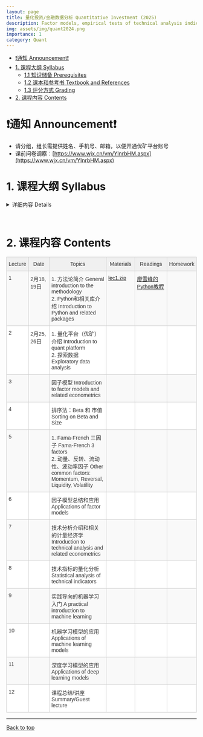 ```yaml
---
layout: page
title: 量化投资/金融数据分析 Quantitative Investment (2025)
description: Factor models, empirical tests of technical analysis indicators, applications of machine learning techniques
img: assets/img/quant2024.png
importance: 1
category: Quant
---
```


- [❗️通知 Announcement❗️](#️通知-announcement️)
- [1. 课程大纲 Syllabus](#1-课程大纲-syllabus)
  - [1.1 知识储备 Prerequisites](#11-知识储备-prerequisites)
  - [1.2 课本和参考书 Textbook and References](#12-课本和参考书-textbook-and-references)
  - [1.3 评分方式 Grading](#13-评分方式-grading)
- [2. 课程内容 Contents](#2-课程内容-contents)

# ❗️通知 Announcement❗️
- 请分组，组长需提供姓名、手机号、邮箱，以便开通优矿平台账号
- 课前问卷调察：[https://www.wjx.cn/vm/YlnrbHM.aspx](https://www.wjx.cn/vm/YlnrbHM.aspx)


# 1. 课程大纲 Syllabus

<!-- &nbsp; -->

<details markdown="1">
  <summary> 详细内容 Details </summary>

这门课程在教学计划上有两个不同的名称：《量化投资》(学硕)，《金融数据分析和Python应用》(专硕)。主要讨论用数量方法探索金融数据以及构建交易策略。课程内容是应用导向的，但相关的理论也会有涉及。课程目标：掌握基本的工具以及用数据分析的思维方式。这门课主要包含以下内容：
- Python 基础以及数据处理相关库(numpy, pandas, sklearn, tensorflow, keras等)
- 因子模型
- 技术分析介绍以及统计检验
- 机器学习和深度学习在量化投资中的应用

这门课暂不包含高频数据(日内)策略，也不包含衍生品策略。主要的数据来源是中国A股市场股票数据

This is a course about constructing trading strategies by quantitative methods. The course is application oriented, but relevant theories will also be discussed. The course objective is to teach students basic tools and ways of exploring financial data so that quantitative (and perhaps winning) strategies can be constructed. The main contents are:
- introduction of Python basics and data science packages (numpy, pandas, sklearn, tensorflow, keras, etc.)
- construction of factor models
- introduction to technical analysis
- application of machine learning and deep learning methods

This course does not contain high-frequency (intraday) strategies, or strategies involving derivatives. Please refer to other courses provided by the school if these are what you need. Our main data is from A shares of China's stock markets.


## 1.1 知识储备 Prerequisites
应当知道基本的计量经济学(我们会进行简短的复习)。无需具备编程知识，所有的编程相关的内容都会在课程中介绍，但如果有编程经验更好。面对大量的编程应当有心理准备。

Students should know basic econometrics (I'll give short review lectures if necessary). Students must also be comfortable, or inclined to do lots of programming. No prior knowledge of programming is required, though it is surely a big plus if you have some experiences.

## 1.2 课本和参考书 Textbook and References
暂无课本。课件和相关资料会上传到这个网页，请每次上课前进行下载。我们采用的平台是[优矿](https://uqer.datayes.com/)，请至相关网页下载客户端。优矿有免费版但分配的计算资源很少，学院会提供一些共享账号。参考书目见下方。

There is no required textbook. Lecture notes will be uploaded here and please download the latest version before class. We'll be using [Uqer](https://uqer.datayes.com/), a quant platform, for retrieving data, programming and backtesting. Please download and install it on your laptop. The platform is not free, but we'll give you several shared accounts.

The following references are useful:
- Cochrane, John H., 2005, *Asset Pricing*. Revised edition. (Princeton University Press, Princeton, N.J).
- Bali, Turan G., Robert F. Engle, and Scott Murray, 2016, *Empirical Asset Pricing: The Cross Section of Stock Returns*. 1 edition. (Wiley).
- 石川, 刘洋溢, & 连祥斌. (2020). 因子投资：方法与实践. 电子工业出版社.
- Murphy, John J., 1999, *Technical Analysis of the Financial Markets: A Comprehensive Guide to Trading Methods and Applications*. (New York Institute of Finance, N.Y.).
- Grinold, Richard, and Ronald Kahn, 1999, *Active Portfolio Management: A Quantitative Approach for Producing Superior Returns and Controlling Risk*. 2 edition. (McGraw-Hill Education, New York).
- Geron, Aurelien, 2021, *Hands-on Machine Learning with Scikit-Learn, Keras, and TensorFlow*. 3rd Edition (O'Reilly).

## 1.3 评分方式 Grading
- 3次作业 (75%)
- 开放式项目 (25%)

- 3 homework exercises (75%)
- An open-ended project (25%)

**抄袭作业零容忍。抄袭他人作业可能会直接挂科。** 对于编程经验较少的同学来说，遇到困难是正常的。所有的代码我都会共享，只要仔细研读一定可以完成作业和考试。请相信自己。

**PLAGIARISM IS STRICTLY PROHIBITED. You may immediately fail the course if copy-pasting other's work.** It will be normal to meet obstacles during the course, especially for students with less exposure to programming. I'll share all relevant codes and you'll surely complete the course successfully if you read and try the provided codes with some care. Please trust yourself and hang on.

</details>

&nbsp;

# 2. 课程内容 Contents

<style type="text/css">
.tg  { 
    border-collapse:collapse;
    border-color:#ccc;
    border-spacing:0;
    width: 100%; /* Increase the width of the whole table */
    table-layout: auto; /* Adjusts based on content */
}
.tg td {
    background-color:#fff;
    border-color:#ccc;
    border-style:solid;
    border-width:1px;
    color:#333;
    font-family:Arial, sans-serif;
    font-size:14px;
    overflow:hidden;
    padding:10px 5px;
    word-break:normal;
}
.tg th {
    background-color:#f0f0f0;
    border-color:#ccc;
    border-style:solid;
    border-width:1px;
    color:#333;
    font-family:Arial, sans-serif;
    font-size:14px;
    font-weight:normal;
    overflow:hidden;
    padding:10px 5px;
    word-break:normal;
}
.tg .tg-v16d {
    background-color:#f9f9f9;
    border-color:#cccccc;
    text-align:left;
    vertical-align:top;
}
.tg .tg-65iu {
    border-color:#cccccc;
    text-align:left;
    vertical-align:top;
}
.tg .tg-o57c {
    border-color:#cccccc;
    text-align:center;
    vertical-align:top;
}
</style>
<table class="tg">
<colgroup>
<col style="width: 56px">
<col style="width: 114px">
<col style="width: 298px">
<col style="width: 108px">
<col style="width: 142px">
<col style="width: 78px">
</colgroup>
<thead>
  <tr>
    <th class="tg-o57c">Lecture</th>
    <th class="tg-o57c">Date</th>
    <th class="tg-o57c">Topics</th>
    <th class="tg-o57c">Materials</th>
    <th class="tg-o57c">Readings</th>
    <th class="tg-o57c">Homework</th>
  </tr>
</thead>
<tbody>
  <tr>
    <td class="tg-v16d">1</td>
    <td class="tg-v16d">2月18, 19日</td>
    <td class="tg-v16d">1. 方法论简介 General introduction to the methodology <br>2. Python和相关库介绍 Introduction to Python and related packages</td>
    <td class="tg-v16d">
    <a href="/assets/courses/quant_2025/lec1/lec1.zip" target="_blank" rel="noopener noreferrer">lec1.zip</a>
    </td>
    <td class="tg-v16d">
    <a href="https://www.liaoxuefeng.com/wiki/1016959663602400" target="_blank" rel="noopener noreferrer">廖雪峰的Python教程</a>
    </td>
    <td class="tg-v16d"></td>
  </tr>
  <tr>
    <td class="tg-65iu">2</td>
    <td class="tg-65iu">2月25, 26日</td>
    <td class="tg-65iu">1. 量化平台（优矿）介绍 Introduction to quant platform <br>2. 探索数据 Exploratory data analysis </td>
    <td class="tg-65iu">
    </td>
    <td class="tg-65iu">
    </td>
    <td class="tg-65iu">
    </td>
  </tr>
  <tr>
    <td class="tg-v16d">3</td>
    <td class="tg-v16d"> </td>
    <td class="tg-v16d">因子模型 Introduction to factor models and related econometrics </td>
    <td class="tg-v16d">
    </td>
    <td class="tg-v16d">
    </td>
    <td class="tg-v16d"></td>
  </tr>
  <tr>
    <td class="tg-65iu">4</td>
    <td class="tg-65iu"> </td>
    <td class="tg-65iu"> 排序法：Beta 和 市值 Sorting on Beta and Size </td>
    <td class="tg-65iu">
    </td>
    <td class="tg-65iu">
    </td>
    <td class="tg-65iu">
    </td>
  </tr>
  <tr>
    <td class="tg-v16d">5</td>
    <td class="tg-v16d"> </td>
    <td class="tg-v16d"> 1. Fama-French 三因子 Fama-French 3 factors <br> 2. 动量、反转、流动性、波动率因子 Other common factors: Momentum, Reversal, Liquidity, Volatility </td>
    <td class="tg-v16d">
    </td>
    <td class="tg-v16d">
    </td>
    <td class="tg-v16d">
    </td>
  </tr>
  <tr>
    <td class="tg-65iu">6</td>
    <td class="tg-65iu"> </td>
    <td class="tg-65iu">
    因子模型总结和应用 Applications of factor models
    </td>
    <td class="tg-65iu">
    </td>
    <td class="tg-65iu">
    </td>
    <td class="tg-65iu">
    </td>
  </tr>
  <tr>
    <td class="tg-v16d">7</td>
    <td class="tg-v16d"> </td>
    <td class="tg-v16d">
    技术分析介绍和相关的计量经济学 Introduction to technical analysis and related econometrics
    </td>
    <td class="tg-v16d">
    </td>
    <td class="tg-v16d">
    </td>
    <td class="tg-v16d">
    </td>
  </tr>
  <tr>
    <td class="tg-65iu">8</td>
    <td class="tg-65iu"> </td>
    <td class="tg-65iu">
    技术指标的量化分析 Statistical analysis of technical indicators
    </td>
    <td class="tg-65iu">
    </td>
    <td class="tg-65iu">
    </td>
    <td class="tg-65iu">
    </td>
  </tr>
  <tr>
    <td class="tg-v16d">9</td>
    <td class="tg-v16d"> </td>
    <td class="tg-v16d">
    实践导向的机器学习入门 A practical introduction to machine learning 
    </td>
    <td class="tg-v16d">
    </td>
    <td class="tg-v16d">
    </td>
    <td class="tg-v16d"> </td>
  </tr>
  <tr>
    <td class="tg-65iu">10</td>
    <td class="tg-65iu"> </td>
    <td class="tg-65iu">
    机器学习模型的应用 Applications of machine learning models
    </td>
    <td class="tg-65iu">
    </td>
    <td class="tg-65iu">
    </td>
    <td class="tg-65iu"> </td>
  </tr>
  <tr>
    <td class="tg-v16d">11</td>
    <td class="tg-v16d"> </td>
    <td class="tg-v16d">
    深度学习模型的应用 Applications of deep learning models
    </td>
    <td class="tg-v16d">
    </td>
    <td class="tg-v16d">
    </td>
    <td class="tg-v16d"> </td>
  </tr>
  <tr>
    <td class="tg-65iu">12</td>
    <td class="tg-65iu"> </td>
    <td class="tg-65iu">
    课程总结/讲座 Summary/Guest lecture
    </td>
    <td class="tg-65iu">
    </td>
    <td class="tg-65iu">
    </td>
    <td class="tg-65iu"> </td>
  </tr>
</tbody>
</table>


-----
[Back to top](#)